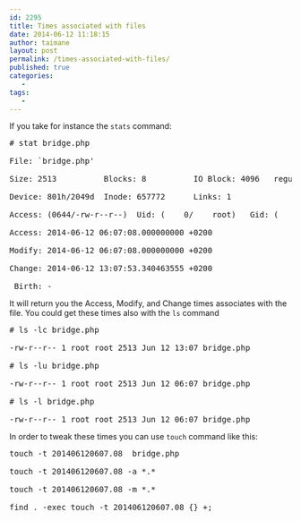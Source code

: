 ```yaml
---
id: 2295
title: Times associated with files
date: 2014-06-12 11:18:15
author: taimane
layout: post
permalink: /times-associated-with-files/
published: true
categories:
   -
tags:
   -
---
```

If you take for instance the <code>stats</code> command:



<pre># stat bridge.php

File: `bridge.php'

Size: 2513      	Blocks: 8          IO Block: 4096   regular file

Device: 801h/2049d	Inode: 657772      Links: 1

Access: (0644/-rw-r--r--)  Uid: (    0/    root)   Gid: (    0/    root)

Access: 2014-06-12 06:07:08.000000000 +0200

Modify: 2014-06-12 06:07:08.000000000 +0200

Change: 2014-06-12 13:07:53.340463555 +0200

 Birth: -</pre>



It will return you the Access, Modify, and Change times associates with the file. You could get these times also with the <code>ls</code> command



<pre># ls -lc bridge.php

-rw-r--r-- 1 root root 2513 Jun 12 13:07 bridge.php

# ls -lu bridge.php

-rw-r--r-- 1 root root 2513 Jun 12 06:07 bridge.php

# ls -l bridge.php

-rw-r--r-- 1 root root 2513 Jun 12 06:07 bridge.php</pre>



In order to tweak these times you can use <code>touch</code> command like this:



<pre>touch -t 201406120607.08  bridge.php

touch -t 201406120607.08 -a *.*

touch -t 201406120607.08 -m *.*

find . -exec touch -t 201406120607.08 {} +;</pre>






  


